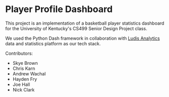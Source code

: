 # Player Profile Dashboard

This project is an implementation of a basketball player statistics dashboard for the University of Kentucky's CS499 Senior Design Project class.

We used the Python Dash framework in collaboration with [Ludis Analytics](https://www.ludisanalytics.com/) data and statistics platform as our tech stack.

Contributors:
- Skye Brown
- Chris Karn
- Andrew Wachal
- Hayden Fry
- Joe Hall
- Nick Clark

